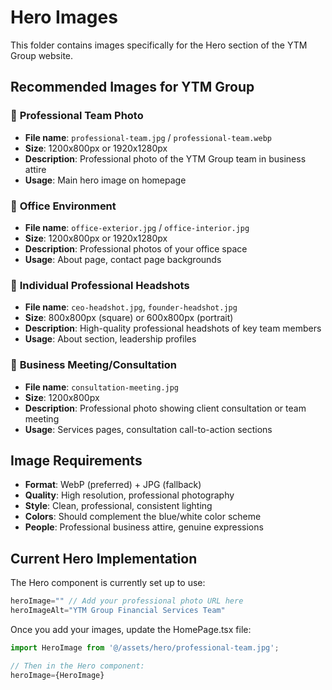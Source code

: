 # Hero Images

This folder contains images specifically for the Hero section of the YTM Group website.

## Recommended Images for YTM Group

### 📸 **Professional Team Photo** 
- **File name**: `professional-team.jpg` / `professional-team.webp`
- **Size**: 1200x800px or 1920x1280px
- **Description**: Professional photo of the YTM Group team in business attire
- **Usage**: Main hero image on homepage

### 🏢 **Office Environment**
- **File name**: `office-exterior.jpg` / `office-interior.jpg`  
- **Size**: 1200x800px or 1920x1280px
- **Description**: Professional photos of your office space
- **Usage**: About page, contact page backgrounds

### 👔 **Individual Professional Headshots**
- **File name**: `ceo-headshot.jpg`, `founder-headshot.jpg`
- **Size**: 800x800px (square) or 600x800px (portrait)
- **Description**: High-quality professional headshots of key team members
- **Usage**: About section, leadership profiles

### 💼 **Business Meeting/Consultation**
- **File name**: `consultation-meeting.jpg`
- **Size**: 1200x800px
- **Description**: Professional photo showing client consultation or team meeting
- **Usage**: Services pages, consultation call-to-action sections

## Image Requirements

- **Format**: WebP (preferred) + JPG (fallback)
- **Quality**: High resolution, professional photography
- **Style**: Clean, professional, consistent lighting
- **Colors**: Should complement the blue/white color scheme
- **People**: Professional business attire, genuine expressions

## Current Hero Implementation

The Hero component is currently set up to use:
```typescript
heroImage="" // Add your professional photo URL here
heroImageAlt="YTM Group Financial Services Team"
```

Once you add your images, update the HomePage.tsx file:
```typescript
import HeroImage from '@/assets/hero/professional-team.jpg';

// Then in the Hero component:
heroImage={HeroImage}
``` 